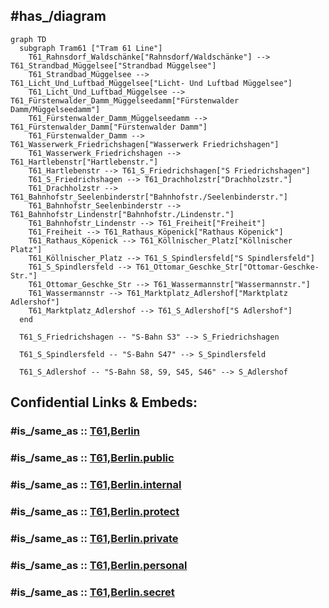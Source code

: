 
## #has_/diagram 


```mermaid
graph TD
  subgraph Tram61 ["Tram 61 Line"]
    T61_Rahnsdorf_Waldschänke["Rahnsdorf/Waldschänke"] --> T61_Strandbad_Müggelsee["Strandbad Müggelsee"]
    T61_Strandbad_Müggelsee --> T61_Licht_Und_Luftbad_Müggelsee["Licht- Und Luftbad Müggelsee"]
    T61_Licht_Und_Luftbad_Müggelsee --> T61_Fürstenwalder_Damm_Müggelseedamm["Fürstenwalder Damm/Müggelseedamm"]
    T61_Fürstenwalder_Damm_Müggelseedamm --> T61_Fürstenwalder_Damm["Fürstenwalder Damm"]
    T61_Fürstenwalder_Damm --> T61_Wasserwerk_Friedrichshagen["Wasserwerk Friedrichshagen"]
    T61_Wasserwerk_Friedrichshagen --> T61_Hartlebenstr["Hartlebenstr."]
    T61_Hartlebenstr --> T61_S_Friedrichshagen["S Friedrichshagen"]
    T61_S_Friedrichshagen --> T61_Drachholzstr["Drachholzstr."]
    T61_Drachholzstr --> T61_Bahnhofstr_Seelenbinderstr["Bahnhofstr./Seelenbinderstr."]
    T61_Bahnhofstr_Seelenbinderstr --> T61_Bahnhofstr_Lindenstr["Bahnhofstr./Lindenstr."]
    T61_Bahnhofstr_Lindenstr --> T61_Freiheit["Freiheit"]
    T61_Freiheit --> T61_Rathaus_Köpenick["Rathaus Köpenick"]
    T61_Rathaus_Köpenick --> T61_Köllnischer_Platz["Köllnischer Platz"]
    T61_Köllnischer_Platz --> T61_S_Spindlersfeld["S Spindlersfeld"]
    T61_S_Spindlersfeld --> T61_Ottomar_Geschke_Str["Ottomar-Geschke-Str."]
    T61_Ottomar_Geschke_Str --> T61_Wassermannstr["Wassermannstr."]
    T61_Wassermannstr --> T61_Marktplatz_Adlershof["Marktplatz Adlershof"]
    T61_Marktplatz_Adlershof --> T61_S_Adlershof["S Adlershof"]
  end

  T61_S_Friedrichshagen -- "S-Bahn S3" --> S_Friedrichshagen

  T61_S_Spindlersfeld -- "S-Bahn S47" --> S_Spindlersfeld

  T61_S_Adlershof -- "S-Bahn S8, S9, S45, S46" --> S_Adlershof

```


## Confidential Links & Embeds: 

### #is_/same_as :: [T61,Berlin](/_Standards/Earth/Continent/Europe/Europe~Central/Germany/Germany~West/State~Berlin/cities~Berlin/cities~Berlin/Berlin-city/Tram,Berlin/T61,Berlin.md) 

### #is_/same_as :: [T61,Berlin.public](/_public/Earth/Continent/Europe/Europe~Central/Germany/Germany~West/State~Berlin/cities~Berlin/cities~Berlin/Berlin-city/Tram,Berlin/T61,Berlin.public.md) 

### #is_/same_as :: [T61,Berlin.internal](/_internal/Earth/Continent/Europe/Europe~Central/Germany/Germany~West/State~Berlin/cities~Berlin/cities~Berlin/Berlin-city/Tram,Berlin/T61,Berlin.internal.md) 

### #is_/same_as :: [T61,Berlin.protect](/_protect/Earth/Continent/Europe/Europe~Central/Germany/Germany~West/State~Berlin/cities~Berlin/cities~Berlin/Berlin-city/Tram,Berlin/T61,Berlin.protect.md) 

### #is_/same_as :: [T61,Berlin.private](/_private/Earth/Continent/Europe/Europe~Central/Germany/Germany~West/State~Berlin/cities~Berlin/cities~Berlin/Berlin-city/Tram,Berlin/T61,Berlin.private.md) 

### #is_/same_as :: [T61,Berlin.personal](/_personal/Earth/Continent/Europe/Europe~Central/Germany/Germany~West/State~Berlin/cities~Berlin/cities~Berlin/Berlin-city/Tram,Berlin/T61,Berlin.personal.md) 

### #is_/same_as :: [T61,Berlin.secret](/_secret/Earth/Continent/Europe/Europe~Central/Germany/Germany~West/State~Berlin/cities~Berlin/cities~Berlin/Berlin-city/Tram,Berlin/T61,Berlin.secret.md)

